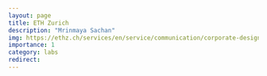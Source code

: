 ```yaml
---
layout: page
title: ETH Zurich
description: "Mrinmaya Sachan"
img: https://ethz.ch/services/en/service/communication/corporate-design/logo/_jcr_content/par/twocolumn/par_left/fullwidthimage/image.imageformat.twocolumn.343009610.png
importance: 1
category: labs
redirect:
---
```


